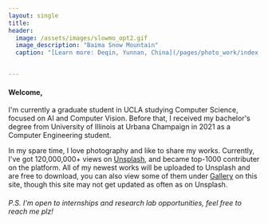 ```yaml
---
layout: single
title: 
header:
  image: /assets/images/slowmo_opt2.gif
  image_description: "Baima Snow Mountain"
  caption: "[Learn more: Deqin, Yunnan, China](/pages/photo_work/index.html)"


---
```



#### Welcome, 
I'm currently a graduate student in UCLA studying Computer Science, focused on AI and Computer Vision. Before that, I received my bachelor's degree from University of Illinois at Urbana Champaign in 2021 as a Computer Engineering student.
<!-- ###### I'm currently a senior studying Computer Engineering at [UIUC](https://ece.illinois.edu/), my interests are Autonomous Vehicles, Computer Vision and AI&ML techniques used on Image Processing. I was advised by a really nice Professor [Sayan Mitra](https://mitras.ece.illinois.edu/) and his group during 2020 Summer, researched on reachability analysis of hybrid system, especially on the software tool [C2E2](http://publish.illinois.edu/c2e2-tool/). -->

In my spare time, I love photography and like to share my works. Currently, I've got 120,000,000+ views on [Unsplash](https://unsplash.com/@nick19981122), and became top-1000 contributer on the platform. All of my newest works will be uploaded to Unsplash and are free to download, you can also view some of them under [Gallery](../photo_work/index.html) on this site, though this site may not get updated as often as on Unsplash.

###### P.S. I'm open to internships and research lab opportunities, feel free to reach me plz!           

<!-- <h1>
<p align="center"> Thanks for stopping by! <br /> Check out <a href="pages/resume/index.html">About</a>
 for more information. </p>
</h1> -->

<link rel="shortcut icon" type="image/png" href="favicon.png"> 

<script type="text/javascript" src="//rf.revolvermaps.com/0/0/8.js?i=5vjix09k2my&amp;m=0&amp;c=ff0000&amp;cr1=ffffff&amp;f=lucida_sans_unicode&amp;l=49&amp;hi=50" async="async"></script>

